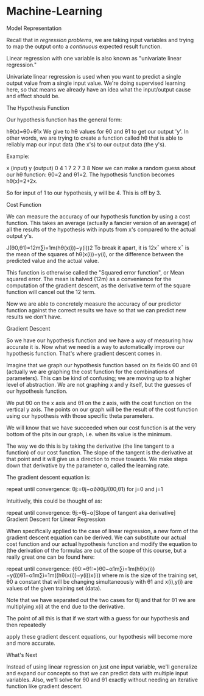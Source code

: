 # Machine-Learning

Model Representation

Recall that in *regression problems*, we are taking input variables and trying to map the output onto a *continuous* expected result function.

Linear regression with one variable is also known as "univariate linear regression."

Univariate linear regression is used when you want to predict a single output value from a single input value. We're doing supervised learning here, so that means we already have an idea what the input/output cause and effect should be.

The Hypothesis Function

Our hypothesis function has the general form:

hθ(x)=θ0+θ1x
We give to hθ values for θ0 and θ1 to get our output 'y'. In other words, we are trying to create a function called hθ that is able to reliably map our input data (the x's) to our output data (the y's).

Example:

x (input)	y (output)
0	4
1	7
2	7
3	8
Now we can make a random guess about our hθ function: θ0=2 and θ1=2. The hypothesis function becomes hθ(x)=2+2x.

So for input of 1 to our hypothesis, y will be 4. This is off by 3.

Cost Function

We can measure the accuracy of our hypothesis function by using a cost function. This takes an average (actually a fancier version of an average) of all the results of the hypothesis with inputs from x's compared to the actual output y's.

J(θ0,θ1)=12m∑i=1m(hθ(x(i))−y(i))2
To break it apart, it is 12x¯ where x¯ is the mean of the squares of hθ(x(i))−y(i), or the difference between the predicted value and the actual value.

This function is otherwise called the "Squared error function", or Mean squared error. The mean is halved (12m) as a convenience for the computation of the gradient descent, as the derivative term of the square function will cancel out the 12 term.

Now we are able to concretely measure the accuracy of our predictor function against the correct results we have so that we can predict new results we don't have.

Gradient Descent

So we have our hypothesis function and we have a way of measuring how accurate it is. Now what we need is a way to automatically improve our hypothesis function. That's where gradient descent comes in.

Imagine that we graph our hypothesis function based on its fields θ0 and θ1 (actually we are graphing the cost function for the combinations of parameters). This can be kind of confusing; we are moving up to a higher level of abstraction. We are not graphing x and y itself, but the guesses of our hypothesis function.

We put θ0 on the x axis and θ1 on the z axis, with the cost function on the vertical y axis. The points on our graph will be the result of the cost function using our hypothesis with those specific theta parameters.

We will know that we have succeeded when our cost function is at the very bottom of the pits in our graph, i.e. when its value is the minimum.

The way we do this is by taking the derivative (the line tangent to a function) of our cost function. The slope of the tangent is the derivative at that point and it will give us a direction to move towards. We make steps down that derivative by the parameter α, called the learning rate.

The gradient descent equation is:

repeat until convergence:
θj:=θj−α∂∂θjJ(θ0,θ1)
for j=0 and j=1

Intuitively, this could be thought of as:

repeat until convergence:
θj:=θj−α[Slope of tangent aka derivative]
Gradient Descent for Linear Regression

When specifically applied to the case of linear regression, a new form of the gradient descent equation can be derived. We can substitute our actual cost function and our actual hypothesis function and modify the equation to (the derivation of the formulas are out of the scope of this course, but a really great one can be found here:

repeat until convergence: {θ0:=θ1:=}θ0−α1m∑i=1m(hθ(x(i))−y(i))θ1−α1m∑i=1m((hθ(x(i))−y(i))x(i))
where m is the size of the training set, θ0 a constant that will be changing simultaneously with θ1 and x(i),y(i) are values of the given training set (data).

Note that we have separated out the two cases for θj and that for θ1 we are multiplying x(i) at the end due to the derivative.

The point of all this is that if we start with a guess for our hypothesis and then repeatedly

apply these gradient descent equations, our hypothesis will become more and more accurate.

What's Next

Instead of using linear regression on just one input variable, we'll generalize and expand our concepts so that we can predict data with multiple input variables. Also, we'll solve for θ0 and θ1 exactly without needing an iterative function like gradient descent.
